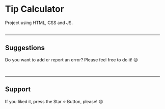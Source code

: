 <h1> Tip Calculator </h1>



<div>
Project using HTML, CSS and JS.
</div>








<br>
<hr>
<h2> Suggestions </h2>
<p> Do you want to add or report an error? Please feel free to do it! 😉 </p>



<br>
<hr>
<h2> Support </h2>
<p> If you liked it, press the Star ⭐ Button, please! 😄 </p>
